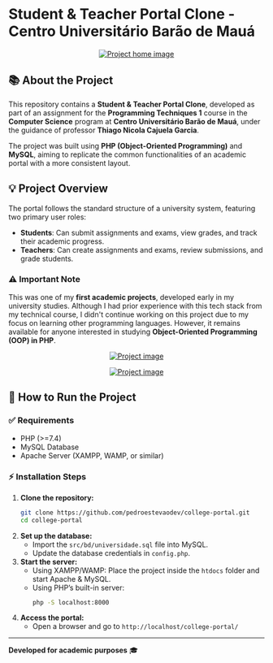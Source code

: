 # Student & Teacher Portal Clone - Centro Universitário Barão de Mauá

<p style="text-align: center;">
    <a href="https://www.pedroestevao.com">
        <img src="https://res.cloudinary.com/dge3g9rcw/image/upload/v1739833231/github/woguo9vgtffr8bzpxsec.jpg" alt="Project home image" />
    </a>
</p>

## 📚 About the Project
This repository contains a **Student & Teacher Portal Clone**, developed as part of an assignment for the **Programming Techniques 1** course in the **Computer Science** program at **Centro Universitário Barão de Mauá**, under the guidance of professor **Thiago Nicola Cajuela Garcia**.

The project was built using **PHP (Object-Oriented Programming)** and **MySQL**, aiming to replicate the common functionalities of an academic portal with a more consistent layout.

## 💡 Project Overview
The portal follows the standard structure of a university system, featuring two primary user roles:

- **Students**: Can submit assignments and exams, view grades, and track their academic progress.
- **Teachers**: Can create assignments and exams, review submissions, and grade students.

### ⚠️ Important Note
This was one of my **first academic projects**, developed early in my university studies. Although I had prior experience with this tech stack from my technical course, I didn't continue working on this project due to my focus on learning other programming languages. However, it remains available for anyone interested in studying **Object-Oriented Programming (OOP) in PHP**.

<p style="text-align: center;">
    <a href="https://www.pedroestevao.com">
        <img src="https://res.cloudinary.com/dge3g9rcw/image/upload/v1739834342/github/he5vhzj82gfp8g5wkpl8.jpg" alt="Project image" />
    </a>
</p>

<p style="text-align: center;">
    <a href="https://www.pedroestevao.com">
        <img src="https://res.cloudinary.com/dge3g9rcw/image/upload/v1739834341/github/jg9bmnqv2d4aso0lt4mo.jpg" alt="Project image" />
    </a>
</p>

## 🚀 How to Run the Project

### ✅ Requirements
- PHP (>=7.4)
- MySQL Database
- Apache Server (XAMPP, WAMP, or similar)

### ⚡ Installation Steps
1. **Clone the repository:**
   ```bash
   git clone https://github.com/pedroestevaodev/college-portal.git
   cd college-portal
   ```
2. **Set up the database:**
   - Import the `src/bd/universidade.sql` file into MySQL.
   - Update the database credentials in `config.php`.
3. **Start the server:**
   - Using XAMPP/WAMP: Place the project inside the `htdocs` folder and start Apache & MySQL.
   - Using PHP’s built-in server:
     ```bash
     php -S localhost:8000
     ```
4. **Access the portal:**
   - Open a browser and go to `http://localhost/college-portal/`

---

**Developed for academic purposes** 🎓


